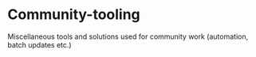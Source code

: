 # Community-tooling

Miscellaneous tools and solutions used for community work (automation, batch updates etc.)
